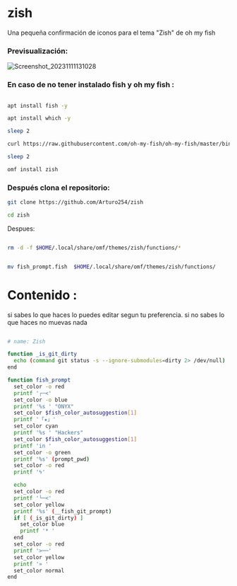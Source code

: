 # zish
Una pequeña confirmación de iconos para el tema "Zish" de oh my fish
### Previsualización:

![Screenshot_20231111131028](https://github.com/Arturo254/zish/assets/87346871/c4332e5f-decc-451b-83ab-0cdad43539ef)

### En caso de no tener instalado fish y oh my fish :

```bash

apt install fish -y

apt install which -y

sleep 2

curl https://raw.githubusercontent.com/oh-my-fish/oh-my-fish/master/bin/install | fish

sleep 2

omf install zish
```

### Después clona el repositorio:

```bash
git clone https://github.com/Arturo254/zish

cd zish
```

Despues:

```bash

rm -d -f $HOME/.local/share/omf/themes/zish/functions/*


mv fish_prompt.fish  $HOME/.local/share/omf/themes/zish/functions/
```

# Contenido :


si sabes lo que haces lo puedes editar segun tu preferencia.
si no sabes lo que haces no muevas nada 
```bash

# name: Zish

function _is_git_dirty
  echo (command git status -s --ignore-submodules=dirty 2> /dev/null)
end

function fish_prompt
  set_color -o red
  printf '┌─<'
  set_color -o blue
  printf '%s ' "ONYX"
  set_color $fish_color_autosuggestion[1]
  printf '「★」'
  set_color cyan
  printf '%s ' "Hackers"
  set_color $fish_color_autosuggestion[1]
  printf 'in '
  set_color -o green
  printf '%s' (prompt_pwd)
  set_color -o red
  printf 'ϟ'

  echo
  set_color -o red
  printf '└─<'
  set_color yellow
  printf '%s' (__fish_git_prompt)
  if [ (_is_git_dirty) ]
    set_color blue
    printf '* '
  end
  set_color -o red
  printf '>──'
  set_color yellow
  printf '» '
  set_color normal
end

```
